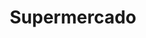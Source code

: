 ---
title: "Supermercado"
url: /ciudad-autonoma-de-buenos-aires/supermercado-avenida-rivadavia-2/
shop: Supermarkt
---